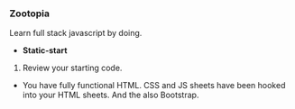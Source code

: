 ### Zootopia

Learn full stack javascript by doing.

* __Static-start__

1) Review your starting code.
  - You have fully functional HTML. CSS and JS sheets have been hooked into your HTML sheets. And the also Bootstrap.
